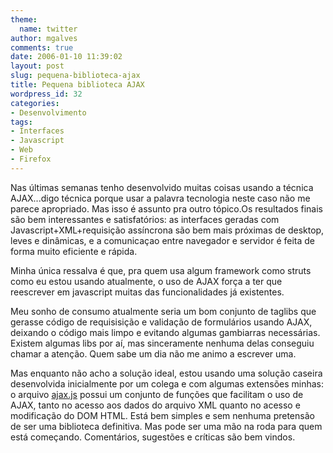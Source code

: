```yaml
---
theme:
  name: twitter
author: mgalves
comments: true
date: 2006-01-10 11:39:02
layout: post
slug: pequena-biblioteca-ajax
title: Pequena biblioteca AJAX
wordpress_id: 32
categories:
- Desenvolvimento
tags:
- Interfaces
- Javascript
- Web
- Firefox
---
```


Nas últimas semanas tenho desenvolvido muitas coisas usando  a técnica AJAX...digo técnica porque usar a palavra tecnologia neste caso não me parece apropriado. Mas isso é assunto pra outro tópico.Os resultados finais são bem interessantes e satisfatórios: as interfaces geradas com Javascript+XML+requisição assíncrona são bem mais próximas de desktop, leves e dinâmicas, e a comunicaçao entre navegador e servidor é feita de forma muito eficiente e rápida.

Minha única ressalva é que, pra quem usa algum framework como struts como eu estou usando atualmente, o uso de AJAX força a ter que reescrever em javascript muitas das funcionalidades já existentes.

Meu sonho de consumo atualmente seria um bom conjunto de taglibs que gerasse código de requisisição e validação de formulários usando AJAX, deixando o código mais limpo e evitando algumas gambiarras necessárias. Existem algumas libs por aí, mas sinceramente nenhuma delas conseguiu chamar a atenção. Quem sabe um dia não me animo a escrever uma.

Mas enquanto não acho a solução ideal, estou usando uma solução caseira desenvolvida inicialmente por um colega e com algumas extensões minhas: o arquivo [ajax.js](http://www.ic.unicamp.br/%7Era992237/ajax.js) possui um conjunto de funções que facilitam o uso de AJAX, tanto no acesso aos dados do arquivo XML quanto no acesso e modificação do DOM HTML. Está bem simples e sem nenhuma pretensão de ser uma biblioteca definitiva. Mas pode ser uma mão na roda para quem está começando. Comentários, sugestões e críticas são bem vindos.
